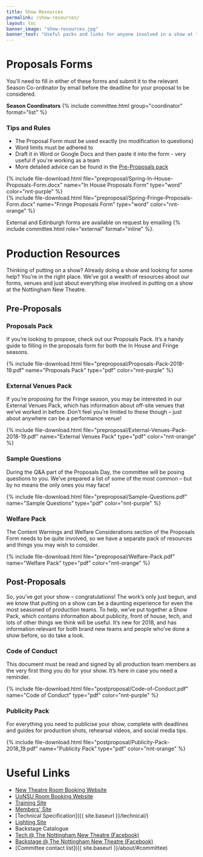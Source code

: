 ```yaml
---
title: Show Resources
permalink: /show-resources/
layout: toc 
banner_image: "show-resources.jpg"
banner_text: "Useful packs and links for anyone involved in a show at the NNT"
---
```


# Proposals Forms 

You'll need to fill in either of these forms and submit it to the relevant Season Co-ordinator by email before the deadline for your proposal to be considered.

<div class="row"><div class="col-lg-8" markdown="1">

**Season Coordinators**
{% include committee.html group="coordinator" format="list" %}

### Tips and Rules 
- The Proposal Form must be used exactly (no modification to questions)
- Word limits must be adhered to
- Draft it in Word or Google Docs and then paste it into the form - very useful if you're working as a team
- More detailed advice can be found in the [Pre-Proposals pack](#pre-proposals)

</div><div class="col-lg-4 text-lg" markdown="1">

{% include file-download.html file="preproposal/Spring-In-House-Proposals-Form.docx" name="In House Proposals Form" type="word" color="nnt-purple"  %} <br />
{% include file-download.html file="preproposal/Spring-Fringe-Proposals-Form.docx" name="Fringe Proposals Form" type="word" color="nnt-orange"  %}

External and Edinburgh forms are available on request by emailing {% include committee.html role="external" format="inline" %}.

</div></div>

# Production Resources

Thinking of putting on a show? Already doing a show and looking for some help? You’re in the right place. We’ve got a wealth of resources about our forms, venues and just about everything else involved in putting on a show at the Nottingham New Theatre.

## Pre-Proposals 

### Proposals Pack

<div class="row"><div class="col-lg-8" markdown="1">

If you’re looking to propose, check out our Proposals Pack. It’s a handy guide to filling in the proposals form for both the In House and Fringe seasons.

</div><div class="col-lg-4 text-lg-right" markdown="1">

{% include file-download.html file="preproposal/Proposals-Pack-2018-19.pdf" name="Proposals Pack" type="pdf" color="nnt-purple" %}
</div></div>

### External Venues Pack

<div class="row"><div class="col-lg-8" markdown="1">

If you’re proposing for the Fringe season, you may be interested in our External Venues Pack, which has information about off-site venues that we’ve worked in before. Don’t feel you’re limited to these though – just about anywhere can be a performance venue!

</div><div class="col-lg-4 text-lg-right" markdown="1">

{% include file-download.html file="preproposal/External-Venues-Pack-2018-19.pdf" name="External Venues Pack" type="pdf" color="nnt-orange"  %}

</div></div>

### Sample Questions

<div class="row"><div class="col-lg-8" markdown="1">

During the Q&A part of the Proposals Day, the committee will be posing questions to you. We’ve prepared a list of some of the most common – but by no means the only ones you may face!

</div><div class="col-lg-4 text-lg-right" markdown="1">

{% include file-download.html file="preproposal/Sample-Questions.pdf" name="Sample Questions" type="pdf" color="nnt-purple"  %}

</div></div>

### Welfare Pack

<div class="row"><div class="col-lg-8" markdown="1">

The Content Warnings and Welfare Considerations section of the Proposals Form needs to be quite involved, so we have a separate pack of resources and things you may wish to consider.

</div><div class="col-lg-4 text-lg-right" markdown="1">

{% include file-download.html file="preproposal/Welfare-Pack.pdf" name="Welfare Pack" type="pdf" color="nnt-orange"  %}

</div></div>

## Post-Proposals 

So, you’ve got your show – congratulations! The work’s only just begun, and we know that putting on a show can be a daunting experience for even the most seasoned of production teams. To help, we’ve put together a Show Pack, which contains information about publicity, front of house, tech, and lots of other things we think will be useful. It’s new for 2018, and has information relevant for both brand new teams and people who’ve done a show before, so do take a look.

### Code of Conduct 

<div class="row"><div class="col-lg-8" markdown="1">

This document must be read and signed by all production team members as the very first thing you do for your show. It’s here in case you need a reminder.

</div><div class="col-lg-4 text-lg-right" markdown="1">

{% include file-download.html file="postproposal/Code-of-Conduct.pdf" name="Code of Conduct" type="pdf" color="nnt-purple"  %}

</div></div>

### Publicity Pack

<div class="row"><div class="col-lg-8" markdown="1">

For everything you need to publicise your show, complete with deadlines and guides for production shots, rehearsal videos, and social media tips.

</div><div class="col-lg-4 text-lg-right" markdown="1">

{% include file-download.html file="postproposal/Publicity-Pack-2018_19.pdf" name="Publicity Pack" type="pdf" color="nnt-orange"  %}

</div></div>

<!-- 
### Backstage Pack 

This pack will contain all the information you need for the backstage areas of the theatre. This is most useful for set designers/builders and the tech team, but is also useful for production teams as it has diagrams and measurements of the spaces in all of the most common seating configurations.
 -->

# Useful Links 

- [New Theatre Room Booking Website](http://rooms.newtheatre.org.uk)
- [UoNSU Room Booking Website](https://eu.jotform.com/uonsusocs/roombookings)
- [Training Site](http://training.newtheatre.org.uk)
- [Members' Site](http://members.newtheatre.org.uk) 
- [Technical Specification]({{ site.baseurl }}/technical/) 
- [Lighting Site](http://lx.newtheatre.org.uk) 
- Backstage Catalogue 
- [Tech @ The Nottingham New Theatre (Facebook)](http://facebook.com/groups/nnt.tech/)
- [Backstage @ The Nottingham New Theatre (Facebook)](https://www.facebook.com/groups/218639774895331)
- [Committee contact list]({{ site.baseurl }}/about/#committee)
